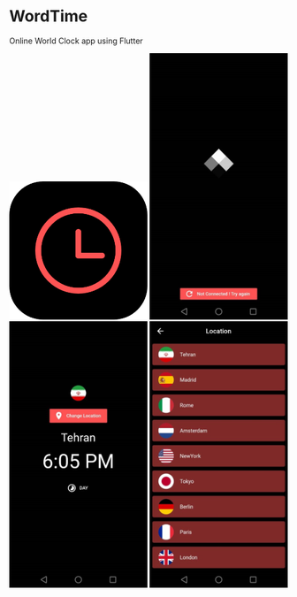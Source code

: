 # WordTime
Online World Clock app using Flutter
<div>
  <img src="https://github.com/arminmehraeen/WordTime/blob/main/Photos/logo.png" width="250">
  <img src="https://github.com/arminmehraeen/WordTime/blob/main/Photos/img_1.jpeg" width="250">
  <img src="https://github.com/arminmehraeen/WordTime/blob/main/Photos/img_2.jpeg" width="250">
  <img src="https://github.com/arminmehraeen/WordTime/blob/main/Photos/img_3.jpeg" width="250">
</div>
